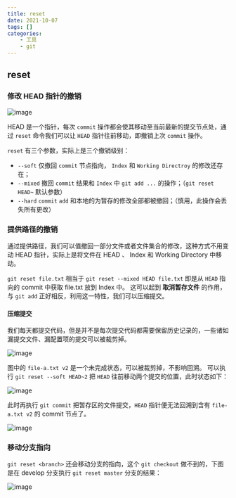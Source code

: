 ```yaml
---
title: reset
date: 2021-10-07
tags: []
categories: 
    - 工具
    - git
---
```

## reset

### 修改 HEAD 指针的撤销

![image](https://img2020.cnblogs.com/blog/2490228/202110/2490228-20211005205020669-7082147.png)


HEAD 是一个指针，每次 `commit` 操作都会使其移动至当前最新的提交节点处，通过 `reset` 命令我们可以让 `HEAD` 指针往前移动，即撤销上次 `commit` 操作。

`reset` 有三个参数，实际上是三个撤销级别：

- `--soft` 仅撤回 `commit` 节点指向， `Index` 和 `Working Directroy` 的修改还存在；
- `--mixed` 撤回 `commit` 结果和 `Index` 中 `git add ...` 的操作；（`git reset HEAD~` 默认参数）
- `--hard` `commit` `add` 和本地的为暂存的修改全部都被撤回；（慎用，此操作会丢失所有更改）

### 提供路径的撤销

通过提供路径，我们可以值撤回一部分文件或者文件集合的修改，这种方式不用变动 HEAD 指针，实际上是将文件在 HEAD 、 Index 和 Working Directory 中移动。

`git reset file.txt` 相当于 `git reset --mixed HEAD file.txt` 即是从 `HEAD` 指向的 commit 中获取 file.txt 放到 Index 中。
这可以起到 **取消暂存文件** 的作用，与 `git add` 正好相反，利用这一特性，我们可以压缩提交。

#### 压缩提交

我们每天都提交代码，但是并不是每次提交代码都需要保留历史记录的，一些诸如漏提交文件、漏配置项的提交可以被裁剪掉。

![image](https://img2020.cnblogs.com/blog/2490228/202110/2490228-20211005205448424-343280328.png)

图中的 `file-a.txt v2` 是一个未完成状态，可以被裁剪掉，不影响回溯。
可以执行 `git reset --soft HEAD~2` 把 `HEAD` 往前移动两个提交的位置，此时状态如下：

![image](https://img2020.cnblogs.com/blog/2490228/202110/2490228-20211005205111482-1774084290.png)

此时再执行 `git commit` 把暂存区的文件提交，`HEAD` 指针便无法回溯到含有 `file-a.txt v2` 的 commit 节点了。

![image](https://img2020.cnblogs.com/blog/2490228/202110/2490228-20211005205306860-374662520.png)

### 移动分支指向

`git reset <branch>` 还会移动分支的指向，这个 `git checkout` 做不到的，下图是在 develop 分支执行 `git reset master` 分支的结果：


![image](https://img2020.cnblogs.com/blog/2490228/202110/2490228-20211005205231560-1545687443.png)

